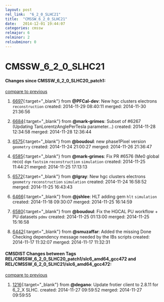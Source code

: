 ```yaml
---
layout: post
rel_link:  "6_2_0_SLHC21"
title:  "CMSSW_6_2_0_SLHC21"
date:   2014-12-01 19:44:07
categories: cmssw
relmajor: 6
relminor: 2
relsubminor: 0
---
```


# CMSSW_6_2_0_SLHC21
#### Changes since CMSSW_6_2_0_SLHC20_patch1:

[compare to previous](https://github.com/cms-sw/cmssw/compare/CMSSW_6_2_0_SLHC20_patch1...CMSSW_6_2_0_SLHC21)



1. [6697](http://github.com/cms-sw/cmssw/pull/6697){:target="_blank"}  from **@PFCal-dev**: New hgc clusters electrons `reconstruction`  created: 2014-11-29 08:40:11 merged: 2014-11-30 21:36:56

2. [6684](http://github.com/cms-sw/cmssw/pull/6684){:target="_blank"}  from **@mark-grimes**: Subset of #6267 (Updating TanLorentzAnglePerTesla parameter...) created: 2014-11-28 12:34:58 merged: 2014-11-28 12:36:44

3. [6575](http://github.com/cms-sw/cmssw/pull/6575){:target="_blank"}  from **@boudoul**: new phase1Pixel version `geometry`  created: 2014-11-24 21:00:27 merged: 2014-11-26 21:36:47

4. [6585](http://github.com/cms-sw/cmssw/pull/6585){:target="_blank"}  from **@mark-grimes**: Fix PR #6576 (Me0 global reco) `dqm`  `fastsim`  `reconstruction`  `simulation`  created: 2014-11-25 11:44:21 merged: 2014-11-25 17:13:13

5. [6572](http://github.com/cms-sw/cmssw/pull/6572){:target="_blank"}  from **@lgray**: New hgc clusters electrons `geometry`  `reconstruction`  `simulation`  created: 2014-11-24 16:58:52 merged: 2014-11-25 16:43:43

6. [6466](http://github.com/cms-sw/cmssw/pull/6466){:target="_blank"}  from **@jshlee**: HLT adding gem `hlt`  `simulation`  created: 2014-11-18 09:30:07 merged: 2014-11-25 16:14:59

7. [6580](http://github.com/cms-sw/cmssw/pull/6580){:target="_blank"}  from **@boudoul**: Fix the HGCAL PU workflow + PU  datasets `pdmv`  created: 2014-11-25 01:13:00 merged: 2014-11-25 15:16:58

8. [6442](http://github.com/cms-sw/cmssw/pull/6442){:target="_blank"}  from **@smuzaffar**: Added the missing Done Checking dependency message needed by the IBs scripts created: 2014-11-17 11:32:07 merged: 2014-11-17 11:32:31

#### CMSDIST Changes between Tags REL/CMSSW_6_2_0_SLHC20_patch1/slc6_amd64_gcc472 and REL/CMSSW_6_2_0_SLHC21/slc6_amd64_gcc472:

[compare to previous](https://github.com/cms-sw/cmsdist/compare/REL/CMSSW_6_2_0_SLHC20_patch1/slc6_amd64_gcc472...REL/CMSSW_6_2_0_SLHC21/slc6_amd64_gcc472)



1. [1216](http://github.com/cms-sw/cmsdist/pull/1216){:target="_blank"}  from **@degano**: Update frotier client to 2.8.11 for 6_2_X SLHC. created: 2014-11-27 09:59:52 merged: 2014-11-27 09:59:55
